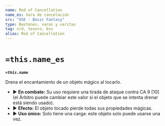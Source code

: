 ```yaml
---
name: Rod of Cancellation
name_es: Vara de cancelación
src: "OSE - Basic Fantasy"
type: Bastones, varas y varitas
tag: srd, tesoro, bvv
alias: Rod of Cancellation
---
```

# `=this.name_es` 

**_`=this.name`_**

Drena el encantamiento de un objeto mágico al tocarlo. 
- ▶ **En combate:** Su uso requiere una tirada de ataque contra CA 9 [10] (el Árbitro puede cambiar este valor si el objeto que se intenta drenar está siendo usado). 
- ▶ **Efecto:** El objeto tocado pierde todas sus propiedades mágicas. 
- ▶ **Uso único:** Solo tiene una carga: este objeto solo puede usarse una vez.

